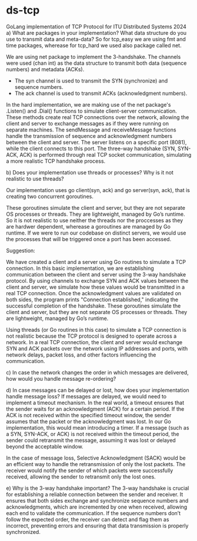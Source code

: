 # ds-tcp
GoLang implementation of TCP Protocol for ITU Distributed Systems 2024
a) What are packages in your implementation? What data structure do you use to transmit data and meta-data?
So for tcp_easy we are using fmt and time packages, wherease for tcp_hard we used also package called net.

We are using net package to implement the 3-handshake.
The channels were used (chan int) as the data structure to transmit both data (sequence numbers) and metadata (ACKs).

- The syn channel is used to transmit the SYN (synchronize) and sequence numbers.
- The ack channel is used to transmit ACKs (acknowledgment numbers).

In the hard implementation, we are making use of the net package's .Listen() and .Dial() functions to simulate client-server communication. These methods create real TCP connections over the network, allowing the client and server to exchange messages as if they were running on separate machines. The sendMessage and receiveMessage functions handle the transmission of sequence and acknowledgment numbers between the client and server. The server listens on a specific port (8081), while the client connects to this port. The three-way handshake (SYN, SYN-ACK, ACK) is performed through real TCP socket communication, simulating a more realistic TCP handshake process.

b) Does your implementation use threads or processes? Why is it not realistic to use threads?

Our implementation uses go client(syn, ack) and go server(syn, ack), that is creating two concurrent goroutines.

These goroutines simulate the client and server, but they are not separate OS processes or threads. They are lightweight, managed by Go’s runtime.
So it is not realistic to use neither the threads nor the proccesses as they are hardwer dependent, wherease a goroutines are managed by Go runtime.
If we were to run our codebase on distinct servers, we would use the processes that will be triggered once a port has been accessed.

Suggestion:

We have created a client and a server using Go routines to simulate a TCP connection. In this basic implementation, we are establishing communication between the client and server using the 3-way handshake protocol. By using channels to exchange SYN and ACK values between the client and server, we simulate how these values would be transmitted in a real TCP connection. Once the acknowledgment values are validated on both sides, the program prints "Connection established," indicating the successful completion of the handshake. These goroutines simulate the client and server, but they are not separate OS processes or threads. They are lightweight, managed by Go’s runtime.

Using threads (or Go routines in this case) to simulate a TCP connection is not realistic because the TCP protocol is designed to operate across a network. In a real TCP connection, the client and server would exchange SYN and ACK packets over the network using IP addresses and ports, with network delays, packet loss, and other factors influencing the communication.

c) In case the network changes the order in which messages are delivered, how would you handle message re-ordering?

d) In case messages can be delayed or lost, how does your implementation handle message loss?
If messages are delayed, we would need to implement a timeout mechanism. In the real world, a timeout ensures that the sender waits for an acknowledgment (ACK) for a certain period. If the ACK is not received within the specified timeout window, the sender assumes that the packet or the acknowledgment was lost.
In our Go implementation, this would mean introducing a timer. If a message (such as a SYN, SYN-ACK, or ACK) is not received within the timeout period, the sender could retransmit the message, assuming it was lost or delayed beyond the acceptable window.

In the case of message loss, Selective Acknowledgment (SACK) would be an efficient way to handle the retransmission of only the lost packets. The receiver would notify the sender of which packets were successfully received, allowing the sender to retransmit only the lost ones.

e) Why is the 3-way handshake important?
The 3-way handshake is crucial for establishing a reliable connection between the sender and receiver. It ensures that both sides exchange and synchronize sequence numbers and acknowledgments, which are incremented by one when received, allowing each end to validate the communication. If the sequence numbers don’t follow the expected order, the receiver can detect and flag them as incorrect, preventing errors and ensuring that data transmission is properly synchronized.
